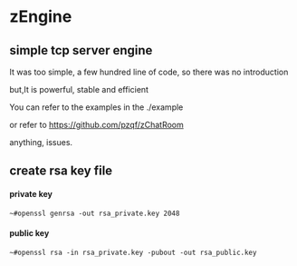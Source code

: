 # zEngine
## simple tcp server engine

It was too simple, a few hundred line of code, so there was no introduction

but,It is powerful, stable and efficient

You can refer to the examples in the ./example

or refer to https://github.com/pzqf/zChatRoom

anything, issues.


## create rsa key file
#### private key
```~#openssl genrsa -out rsa_private.key 2048```
#### public key
```~#openssl rsa -in rsa_private.key -pubout -out rsa_public.key```